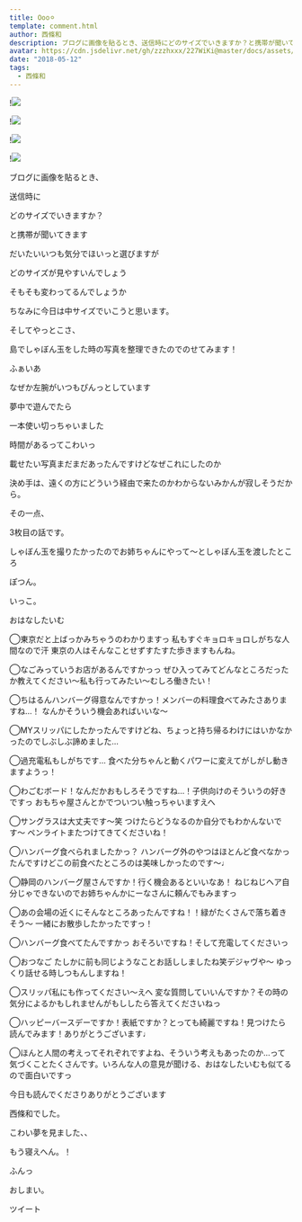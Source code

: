 ```yaml
---
title: Ooo⚪︎
template: comment.html
author: 西條和
description: ブログに画像を貼るとき、送信時にどのサイズでいきますか？と携帯が聞いてきますだいたいいつも気分で...
avatar: https://cdn.jsdelivr.net/gh/zzzhxxx/227WiKi@master/docs/assets/photo/avatar/nagomi.jpg
date: "2018-05-12"
tags:
  - 西條和
---
```


!![](https://cdn.jsdelivr.net/gh/227WiKi/227WiKi-image@master/blog-image/nagomi-2018-05-12_1.jpg)

!![](https://cdn.jsdelivr.net/gh/227WiKi/227WiKi-image@master/blog-image/nagomi-2018-05-12_2.jpg)

!![](https://cdn.jsdelivr.net/gh/227WiKi/227WiKi-image@master/blog-image/nagomi-2018-05-12_3.jpg)

!![](https://cdn.jsdelivr.net/gh/227WiKi/227WiKi-image@master/blog-image/nagomi-2018-05-12_4.jpg)












ブログに画像を貼るとき、










送信時に









どのサイズでいきますか？








と携帯が聞いてきます









だいたいいつも気分でほいっと選びますが










どのサイズが見やすいんでしょう










そもそも変わってるんでしょうか










ちなみに今日は中サイズでいこうと思います。














そしてやっとこさ、










島でしゃぼん玉をした時の写真を整理できたのでのせてみます！







ふぁいあ







































なぜか左腕がいつもぴんっとしています












夢中で遊んでたら










一本使い切っちゃいました











時間があるってこわいっ












載せたい写真まだまだあったんですけどなぜこれにしたのか









決め手は、遠くの方にどういう経由で来たのかわからないみかんが寂しそうだから。








その一点、





3枚目の話です。











しゃぼん玉を撮りたかったのでお姉ちゃんにやって〜としゃぼん玉を渡したところ

















ぽつん。







いっこ。














おはなしたいむ





◯東京だと上ばっかみちゃうのわかりますっ
私もすぐキョロキョロしがちな人間なので汗
東京の人はそんなことせずすたすた歩きますもんね。




◯なごみっていうお店があるんですかっっ
ぜひ入ってみてどんなところだったか教えてください〜私も行ってみたい〜むしろ働きたい！





◯ちはるんハンバーグ得意なんですかっ！メンバーの料理食べてみたさありますね…！
なんかそういう機会あればいいな〜




◯MYスリッパにしたかったんですけどね、ちょっと持ち帰るわけにはいかなかったのでしぶしぶ諦めました…





◯過充電私もしがちです…
食べた分ちゃんと動くパワーに変えてがしがし動きますようっ！




◯わごむボード！なんだかおもしろそうですね…！子供向けのそういうの好きですっ
おもちゃ屋さんとかでついつい触っちゃいますえへ





◯サングラスは大丈夫です〜笑
つけたらどうなるのか自分でもわかんないです〜
ペンライトまたつけてきてくださいね！





◯ハンバーグ食べられましたかっ？
ハンバーグ外のやつはほとんど食べなかったんですけどこの前食べたところのは美味しかったのです〜♩






◯静岡のハンバーグ屋さんですか！行く機会あるといいなあ！
ねじねじヘア自分じゃできないのでお姉ちゃんかにーなさんに頼んでもみますっ





◯あの会場の近くにそんなところあったんですね！！緑がたくさんで落ち着きそう〜
一緒にお散歩したかったですっ！




◯ハンバーグ食べてたんですかっ
おそろいですね！そして充電してくださいっ



◯おつなご
たしかに前も同じようなことお話ししましたね笑デジャヴや〜
ゆっくり話せる時しつもんしますね！




◯スリッパ私にも作ってください〜えへ
変な質問していいんですか？その時の気分によるかもしれませんがもししたら答えてくださいねっ





◯ハッピーバースデーですか！表紙ですか？とっても綺麗ですね！見つけたら読んでみます！ありがとうございます♩





◯ほんと人間の考えってそれぞれですよね、そういう考えもあったのか…って気づくことたくさんです。いろんな人の意見が聞ける、おはなしたいむも似てるので面白いですっ








今日も読んでくださりありがとうございます










西條和でした。










こわい夢を見ました、、










もう寝えへん。！





ふんっ







おしまい。


ツイート



